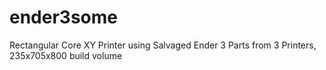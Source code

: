 # ender3some
Rectangular Core XY Printer using Salvaged Ender 3 Parts from 3 Printers, 235x705x800 build volume
